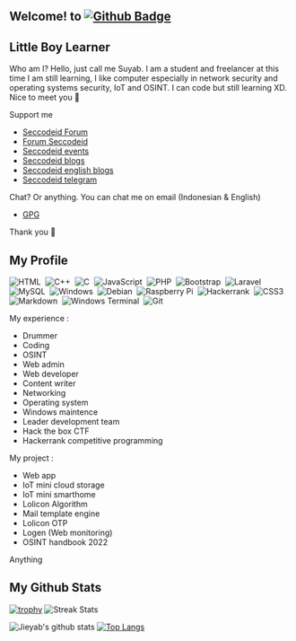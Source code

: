 ## Welcome! to [![Github Badge](https://img.shields.io/badge/-Jieyab89-black?style=flat&logo=github&logoColor=white&link=https://github.com/Jieyab89/)](https://github.com/Jieyab89)

<h2>Little Boy Learner</h2>
<p align='left'>Who am I? Hello, just call me Suyab. I am a student and freelancer at this time I am still learning, I like computer especially in network security and operating systems security, IoT and OSINT. I can code but still learning XD. Nice to meet you 😬</p>

<p align='left'>Support me </p>

* <a href="https://seccodeid.com">Seccodeid Forum</a>
* <a href="https://forum.seccodeid.com">Forum Seccodeid</a>
* <a href="https://seccodeid.com/#event">Seccodeid events</a>
* <a href="https://blog.seccodeid.com/">Seccodeid blogs</a>
* <a href="https://en-blog.seccodeid.com/">Seccodeid english blogs</a>
* <a href="https://t.me/seccodeid">Seccodeid telegram</a>


<p align='left'>Chat? Or anything. You can chat me on email (Indonesian & English) </p>

* <a href="https://keys.openpgp.org/search?q=DA301A501A8C7A7E67CEDF699F31C03645ADAB64">GPG</a>

Thank you 🤙

## My Profile
![HTML](https://img.shields.io/badge/-HTML-282A36?style=flat&logo=HTML5)&nbsp;
![C++](https://img.shields.io/badge/C++-black.svg?style=flat&logo=c%2B%2B)&nbsp;
![C](https://img.shields.io/badge/C-black.svg?style=flat&logo=c%2B%2B)&nbsp;
![JavaScript](https://img.shields.io/badge/-JavaScript-282A36?style=flat&logo=javascript)&nbsp;
![PHP](https://img.shields.io/badge/-PHP-282A36?style=flat&logo=PHP)&nbsp;
![Bootstrap](https://img.shields.io/badge/-Bootstrap-282A36?style=flat&logo=bootstrap)&nbsp;
![Laravel](https://img.shields.io/badge/-Laravel-282A36?style=flat&logo=laravel)&nbsp;
![MySQL](https://img.shields.io/badge/-MySQL-282A36?style=flat&logo=mysql)&nbsp;
![Windows](https://img.shields.io/badge/Windows-0078D6?style=flat&logo=windows&logoColor=white)&nbsp;
![Debian](https://img.shields.io/badge/Debian-D70A53?style=flat&logo=debian&logoColor=white)&nbsp;
![Raspberry Pi](https://img.shields.io/badge/-RaspberryPi-C51A4A?style=flat&logo=Raspberry-Pi)&nbsp;
![Hackerrank](https://img.shields.io/badge/-Hackerrank-2EC866?style=flat&logo=HackerRank&logoColor=white)&nbsp;
![CSS3](https://img.shields.io/badge/css3-%231572B6.svg?style=flat&logo=css3&logoColor=white)&nbsp;
![Markdown](https://img.shields.io/badge/markdown-%23000000.svg?style=flat&logo=markdown&logoColor=white)&nbsp;
![Windows Terminal](https://img.shields.io/badge/Windows%20Terminal-%234D4D4D.svg?flat&logo=windows-terminal&logoColor=white)&nbsp;
![Git](https://img.shields.io/badge/git-%23F05033.svg?style=lat&logo=git&logoColor=white)&nbsp;

<p align='left'>My experience : </p>

* Drummer 
* Coding 
* OSINT
* Web admin 
* Web developer
* Content writer
* Networking
* Operating system
* Windows maintence
* Leader development team
* Hack the box CTF
* Hackerrank competitive programming

<p align='left'>My project : </p>

* Web app 
* IoT mini cloud storage
* IoT mini smarthome
* Lolicon Algorithm
* Mail template engine 
* Lolicon OTP 
* Logen (Web monitoring)
* OSINT handbook 2022 

Anything

## My Github Stats

[![trophy](https://github-profile-trophy.vercel.app/?username=jieyab89)](https://github.com/Jieyab89)
![Streak Stats](https://github-readme-streak-stats.herokuapp.com/?user=jieyab89&) 

![Jieyab's github stats](https://github-readme-stats.vercel.app/api?username=Jieyab89&show_icons=true&theme=tokyonight)
[![Top Langs](https://github-readme-stats.vercel.app/api/top-langs/?username=Jieyab89&layout=compact&show_icons=true&theme=tokyonight)](https://github.com/Jieyab89/)

